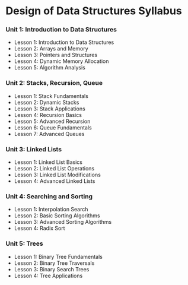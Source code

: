# Design of Data Structures Syllabus

### Unit 1: Introduction to Data Structures
- Lesson 1: Introduction to Data Structures
- Lesson 2: Arrays and Memory
- Lesson 3: Pointers and Structures
- Lesson 4: Dynamic Memory Allocation
- Lesson 5: Algorithm Analysis

### Unit 2: Stacks, Recursion, Queue
- Lesson 1: Stack Fundamentals
- Lesson 2: Dynamic Stacks
- Lesson 3: Stack Applications
- Lesson 4: Recursion Basics
- Lesson 5: Advanced Recursion
- Lesson 6: Queue Fundamentals
- Lesson 7: Advanced Queues

### Unit 3: Linked Lists
- Lesson 1: Linked List Basics
- Lesson 2: Linked List Operations
- Lesson 3: Linked List Modifications
- Lesson 4: Advanced Linked Lists

### Unit 4: Searching and Sorting
- Lesson 1: Interpolation Search
- Lesson 2: Basic Sorting Algorithms
- Lesson 3: Advanced Sorting Algorithms
- Lesson 4: Radix Sort

### Unit 5: Trees
- Lesson 1: Binary Tree Fundamentals
- Lesson 2: Binary Tree Traversals
- Lesson 3: Binary Search Trees
- Lesson 4: Tree Applications

